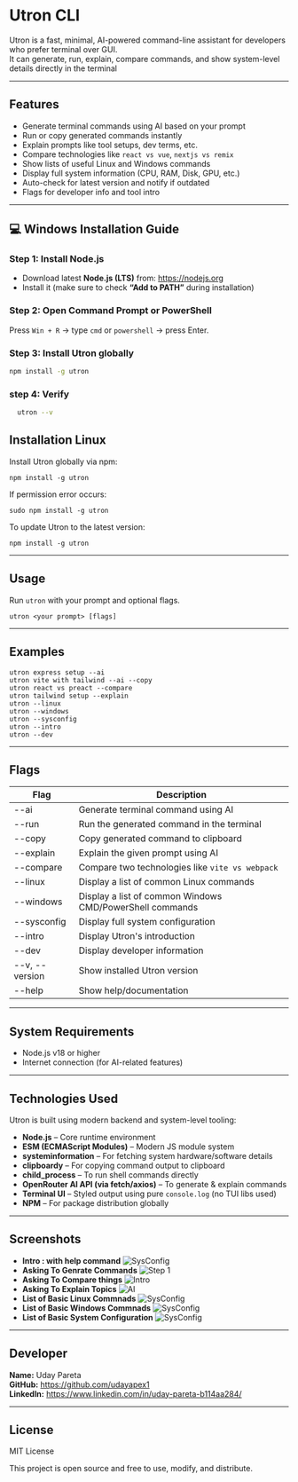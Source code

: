 # Utron CLI

Utron is a fast, minimal, AI-powered command-line assistant for developers who prefer terminal over GUI.  
It can generate, run, explain, compare commands, and show system-level details directly in the terminal


---

## Features

- Generate terminal commands using AI based on your prompt  
- Run or copy generated commands instantly  
- Explain prompts like tool setups, dev terms, etc.  
- Compare technologies like `react vs vue`, `nextjs vs remix`  
- Show lists of useful Linux and Windows commands  
- Display full system information (CPU, RAM, Disk, GPU, etc.)  
- Auto-check for latest version and notify if outdated  
- Flags for developer info and tool intro  

---
## 💻 Windows Installation Guide

### Step 1: Install Node.js

- Download latest **Node.js (LTS)** from: https://nodejs.org  
- Install it (make sure to check **“Add to PATH”** during installation)

### Step 2: Open Command Prompt or PowerShell

Press `Win + R` → type `cmd` or `powershell` → press Enter.

### Step 3: Install Utron globally

```bash
npm install -g utron
````
### step 4: Verify 
```bash
  utron --v
````

## Installation Linux

Install Utron globally via npm:

```
npm install -g utron
```

If permission error occurs:

```
sudo npm install -g utron
```

To update Utron to the latest version:

```
npm install -g utron
```

---

## Usage

Run `utron` with your prompt and optional flags.

```
utron <your prompt> [flags]
```

---

## Examples

```
utron express setup --ai  
utron vite with tailwind --ai --copy  
utron react vs preact --compare  
utron tailwind setup --explain  
utron --linux  
utron --windows  
utron --sysconfig  
utron --intro  
utron --dev
```

---

## Flags

| Flag               | Description                                                    |
|--------------------|----------------------------------------------------------------|
| --ai               | Generate terminal command using AI                             |
| --run              | Run the generated command in the terminal                      |
| --copy             | Copy generated command to clipboard                            |
| --explain          | Explain the given prompt using AI                              |
| --compare          | Compare two technologies like `vite vs webpack`                |
| --linux            | Display a list of common Linux commands                        |
| --windows          | Display a list of common Windows CMD/PowerShell commands       |
| --sysconfig        | Display full system configuration                              |
| --intro            | Display Utron's introduction                                   |
| --dev              | Display developer information                                  |
| --v, --version     | Show installed Utron version                                   |
| --help             | Show help/documentation                                        |

---

## System Requirements

- Node.js v18 or higher  
- Internet connection (for AI-related features)

---

## Technologies Used

Utron is built using modern backend and system-level tooling:

- **Node.js** – Core runtime environment  
- **ESM (ECMAScript Modules)** – Modern JS module system  
- **systeminformation** – For fetching system hardware/software details  
- **clipboardy** – For copying command output to clipboard  
- **child_process** – To run shell commands directly  
- **OpenRouter AI API (via fetch/axios)** – To generate & explain commands  
- **Terminal UI** – Styled output using pure `console.log` (no TUI libs used)  
- **NPM** – For package distribution globally  

---

## Screenshots
- **Intro : with help command** 
![SysConfig](https://raw.githubusercontent.com/udayapex1/Utron/main/public/screenshots/intro.png)
 - **Asking To Genrate Commands**
![Step 1](https://raw.githubusercontent.com/udayapex1/Utron/main/public/screenshots/demAi.png)
 - **Asking To Compare things**
![Intro](https://raw.githubusercontent.com/udayapex1/Utron/main/public/screenshots/demoCompare.png)
 - **Asking To Explain Topics**
![AI](https://raw.githubusercontent.com/udayapex1/Utron/main/public/screenshots/demoExplain.png)
 - **List of Basic Linux Commnads** 
![SysConfig](https://raw.githubusercontent.com/udayapex1/Utron/main/public/screenshots/demoLinuxCommand.png)
 - **List of Basic Windows Commnads** 
![SysConfig](https://raw.githubusercontent.com/udayapex1/Utron/main/public/screenshots/demoWindowsCommand.png)
 - **List of Basic System Configuration** 
![SysConfig](https://raw.githubusercontent.com/udayapex1/Utron/main/public/screenshots/demoSysSonfig.png)




---

## Developer

**Name:** Uday Pareta  
**GitHub:** https://github.com/udayapex1  
**LinkedIn:** https://www.linkedin.com/in/uday-pareta-b114aa284/

---

## License

MIT License

This project is open source and free to use, modify, and distribute.
